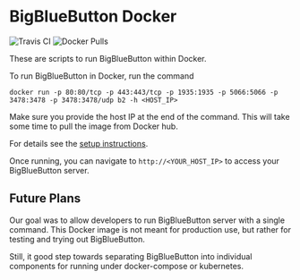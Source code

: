 # BigBlueButton Docker

![Travis CI](https://travis-ci.org/bigbluebutton/docker.svg?branch=master)
![Docker Pulls](https://img.shields.io/docker/pulls/bigbluebutton/bigbluebutton.svg)

These are scripts to run BigBlueButton within Docker.

To run BigBlueButton in Docker, run the command

~~~
docker run -p 80:80/tcp -p 443:443/tcp -p 1935:1935 -p 5066:5066 -p 3478:3478 -p 3478:3478/udp b2 -h <HOST_IP>
~~~

Make sure you provide the host IP at the end of the command. This will take some time to pull the image from Docker hub.

For details see the [setup instructions](http://docs.bigbluebutton.org/labs/docker.html).

Once running, you can navigate to `http://<YOUR_HOST_IP>` to access your BigBlueButton server.

## Future Plans

Our goal was to allow developers to run BigBlueButton server with a single command.  This Docker image is not meant for production use, but rather for testing and trying out BigBlueButton.

Still, it good step towards separating BigBlueButton into individual components for running under docker-compose or kubernetes.
